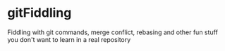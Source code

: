 # gitFiddling

Fiddling with git commands, merge conflict, rebasing and other fun stuff you don't want to learn in a real repository
